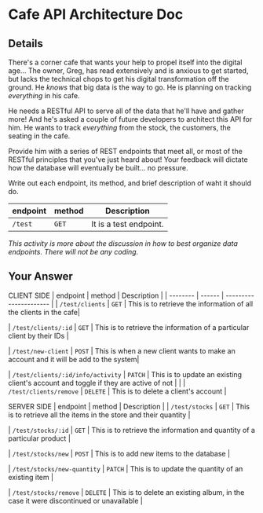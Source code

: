 # Cafe API Architecture Doc

## Details

There's a corner cafe that wants your help to propel itself into the digital age... The owner, Greg, has read extensively and is anxious to get started, but lacks the technical chops to get his digital transformation off the ground. He _knows_ that big data is the way to go. He is planning on tracking _everything_ in his cafe.

He needs a RESTful API to serve all of the data that he'll have and gather more! And he's asked a couple of future developers to architect this API for him. He wants to track _everything_ from the stock, the customers, the seating in the cafe.

Provide him with a series of REST endpoints that meet all, or most of the RESTful principles that you've just heard about! Your feedback will dictate how the database will eventually be built... no pressure.

Write out each endpoint, its method, and brief description of waht it should do.

| endpoint | method | Description            |
| -------- | ------ | ---------------------- |
| `/test`  | `GET`  | It is a test endpoint. |

_This activity is more about the discussion in how to best organize data endpoints. There will not be any coding._

## Your Answer

CLIENT SIDE
| endpoint | method | Description |
| -------- | ------ | ---------------------- |
| `/test/clients` | `GET` | This is to retrieve the information of all the clients in the cafe|

| `/test/clients/:id` | `GET` | This is to retrieve the information of a particular client by their IDs |

| `/test/new-client` | `POST` | This is when a new client wants to make an account and it will be add to the system|

| `/test/clients/:id/info/activity` | `PATCH` | This is to update an existing client's account and toggle if they are active of not |
|
| `/test/clients/remove` | `DELETE` | This is to delete a client's account |

SERVER SIDE
| endpoint | method | Description |
| `/test/stocks` | `GET` | This is to retrieve all the items in the store and their quantity |

| `/test/stocks/:id` | `GET` | This is to retrieve the information and quantity of a particular product |

| `/test/stocks/new` | `POST` | This is to add new items to the database |

| `/test/stocks/new-quantity` | `PATCH` | This is to update the quantity of an existing item |

| `/test/stocks/remove` | `DELETE` | This is to delete an existing album, in the case it were discontinued or unavailable |
